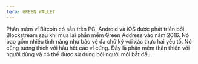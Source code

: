 ```yaml
---
term: GREEN WALLET
---
```


Phần mềm ví Bitcoin có sẵn trên PC, Android và iOS được phát triển bởi Blockstream sau khi mua lại phần mềm Green Address vào năm 2016. Nó bao gồm nhiều tính năng như bảo vệ đa chữ ký với xác thực hai yếu tố. Nó cũng tương thích với hầu hết các ví cứng. Đây là phần mềm thân thiện với người dùng và có thể được sử dụng bởi người mới bắt đầu.